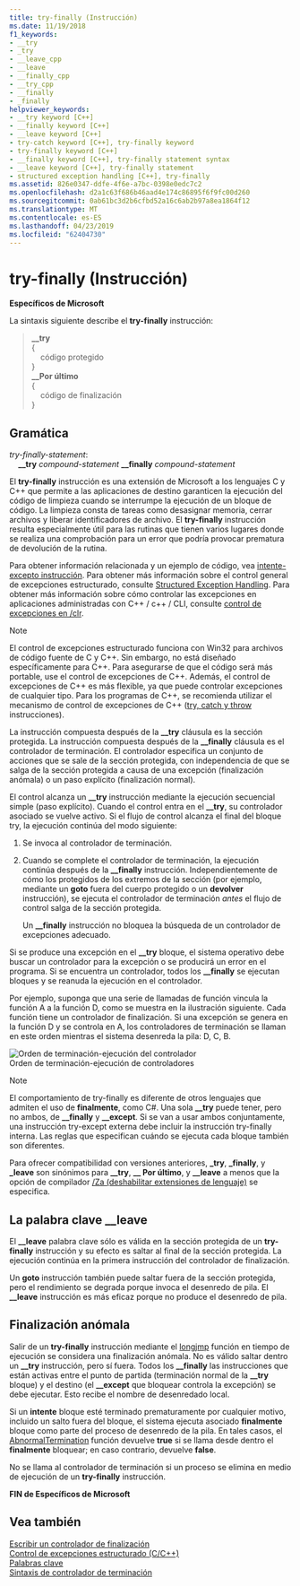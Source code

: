 ```yaml
---
title: try-finally (Instrucción)
ms.date: 11/19/2018
f1_keywords:
- __try
- _try
- __leave_cpp
- __leave
- __finally_cpp
- __try_cpp
- __finally
- _finally
helpviewer_keywords:
- __try keyword [C++]
- __finally keyword [C++]
- __leave keyword [C++]
- try-catch keyword [C++], try-finally keyword
- try-finally keyword [C++]
- __finally keyword [C++], try-finally statement syntax
- __leave keyword [C++], try-finally statement
- structured exception handling [C++], try-finally
ms.assetid: 826e0347-ddfe-4f6e-a7bc-0398e0edc7c2
ms.openlocfilehash: d2a1c63f686b46aad4e174c86895f6f9fc00d260
ms.sourcegitcommit: 0ab61bc3d2b6cfbd52a16c6ab2b97a8ea1864f12
ms.translationtype: MT
ms.contentlocale: es-ES
ms.lasthandoff: 04/23/2019
ms.locfileid: "62404730"
---
```

# <a name="try-finally-statement"></a>try-finally (Instrucción)

**Específicos de Microsoft**

La sintaxis siguiente describe el **try-finally** instrucción:

> **\_\_try**<br/>
> {<br/>
> &nbsp;&nbsp;&nbsp;&nbsp;código protegido<br/>
> }<br/>
> **\_\_Por último**<br/>
> {<br/>
> &nbsp;&nbsp;&nbsp;&nbsp;código de finalización<br/>
> }<br/>

## <a name="grammar"></a>Gramática

*try-finally-statement*:<br/>
&nbsp;&nbsp;&nbsp;&nbsp;**\_\_try** *compound-statement* **\_\_finally** *compound-statement*

El **try-finally** instrucción es una extensión de Microsoft a los lenguajes C y C++ que permite a las aplicaciones de destino garanticen la ejecución del código de limpieza cuando se interrumpe la ejecución de un bloque de código. La limpieza consta de tareas como desasignar memoria, cerrar archivos y liberar identificadores de archivo. El **try-finally** instrucción resulta especialmente útil para las rutinas que tienen varios lugares donde se realiza una comprobación para un error que podría provocar prematura de devolución de la rutina.

Para obtener información relacionada y un ejemplo de código, vea [intente-excepto instrucción](../cpp/try-except-statement.md). Para obtener más información sobre el control general de excepciones estructurado, consulte [Structured Exception Handling](../cpp/structured-exception-handling-c-cpp.md). Para obtener más información sobre cómo controlar las excepciones en aplicaciones administradas con C++ / c++ / CLI, consulte [control de excepciones en /clr](../extensions/exception-handling-cpp-component-extensions.md).

> [!NOTE]
> El control de excepciones estructurado funciona con Win32 para archivos de código fuente de C y C++. Sin embargo, no está diseñado específicamente para C++. Para asegurarse de que el código será más portable, use el control de excepciones de C++. Además, el control de excepciones de C++ es más flexible, ya que puede controlar excepciones de cualquier tipo. Para los programas de C++, se recomienda utilizar el mecanismo de control de excepciones de C++ ([try, catch y throw](../cpp/try-throw-and-catch-statements-cpp.md) instrucciones).

La instrucción compuesta después de la **__try** cláusula es la sección protegida. La instrucción compuesta después de la **__finally** cláusula es el controlador de terminación. El controlador especifica un conjunto de acciones que se sale de la sección protegida, con independencia de que se salga de la sección protegida a causa de una excepción (finalización anómala) o un paso explícito (finalización normal).

El control alcanza un **__try** instrucción mediante la ejecución secuencial simple (paso explícito). Cuando el control entra en el **__try**, su controlador asociado se vuelve activo. Si el flujo de control alcanza el final del bloque try, la ejecución continúa del modo siguiente:

1. Se invoca al controlador de terminación.

1. Cuando se complete el controlador de terminación, la ejecución continúa después de la **__finally** instrucción. Independientemente de cómo los protegidos de los extremos de la sección (por ejemplo, mediante un **goto** fuera del cuerpo protegido o un **devolver** instrucción), se ejecuta el controlador de terminación *antes* el flujo de control salga de la sección protegida.

   Un **__finally** instrucción no bloquea la búsqueda de un controlador de excepciones adecuado.

Si se produce una excepción en el **__try** bloque, el sistema operativo debe buscar un controlador para la excepción o se producirá un error en el programa. Si se encuentra un controlador, todos los **__finally** se ejecutan bloques y se reanuda la ejecución en el controlador.

Por ejemplo, suponga que una serie de llamadas de función vincula la función A a la función D, como se muestra en la ilustración siguiente. Cada función tiene un controlador de finalización. Si una excepción se genera en la función D y se controla en A, los controladores de terminación se llaman en este orden mientras el sistema desenreda la pila: D, C, B.

![Orden de terminación&#45;ejecución del controlador](../cpp/media/vc38cx1.gif "orden de terminación&#45;ejecución del controlador") <br/>
Orden de terminación-ejecución de controladores

> [!NOTE]
> El comportamiento de try-finally es diferente de otros lenguajes que admiten el uso de **finalmente**, como C#.  Una sola **__try** puede tener, pero no ambos, de **__finally** y **__except**.  Si se van a usar ambos conjuntamente, una instrucción try-except externa debe incluir la instrucción try-finally interna.  Las reglas que especifican cuándo se ejecuta cada bloque también son diferentes.

Para ofrecer compatibilidad con versiones anteriores, **_try**, **_finally**, y **_leave** son sinónimos para **__try**, **__ Por último**, y **__leave** a menos que la opción de compilador [/Za \(deshabilitar extensiones de lenguaje)](../build/reference/za-ze-disable-language-extensions.md) se especifica.

## <a name="the-leave-keyword"></a>La palabra clave __leave

El **__leave** palabra clave sólo es válida en la sección protegida de un **try-finally** instrucción y su efecto es saltar al final de la sección protegida. La ejecución continúa en la primera instrucción del controlador de finalización.

Un **goto** instrucción también puede saltar fuera de la sección protegida, pero el rendimiento se degrada porque invoca el desenredo de pila. El **__leave** instrucción es más eficaz porque no produce el desenredo de pila.

## <a name="abnormal-termination"></a>Finalización anómala

Salir de un **try-finally** instrucción mediante el [longjmp](../c-runtime-library/reference/longjmp.md) función en tiempo de ejecución se considera una finalización anómala. No es válido saltar dentro un **__try** instrucción, pero sí fuera. Todos los **__finally** las instrucciones que están activas entre el punto de partida (terminación normal de la **__try** bloque) y el destino (el **__except** que bloquear controla la excepción) se debe ejecutar. Esto recibe el nombre de desenredado local.

Si un **intente** bloque esté terminado prematuramente por cualquier motivo, incluido un salto fuera del bloque, el sistema ejecuta asociado **finalmente** bloque como parte del proceso de desenredo de la pila. En tales casos, el [AbnormalTermination](/windows/desktop/Debug/abnormaltermination) función devuelve **true** si se llama desde dentro el **finalmente** bloquear; en caso contrario, devuelve **false**.

No se llama al controlador de terminación si un proceso se elimina en medio de ejecución de un **try-finally** instrucción.

**FIN de Específicos de Microsoft**

## <a name="see-also"></a>Vea también

[Escribir un controlador de finalización](../cpp/writing-a-termination-handler.md)<br/>
[Control de excepciones estructurado (C/C++)](../cpp/structured-exception-handling-c-cpp.md)<br/>
[Palabras clave](../cpp/keywords-cpp.md)<br/>
[Sintaxis de controlador de terminación](/windows/desktop/Debug/termination-handler-syntax)